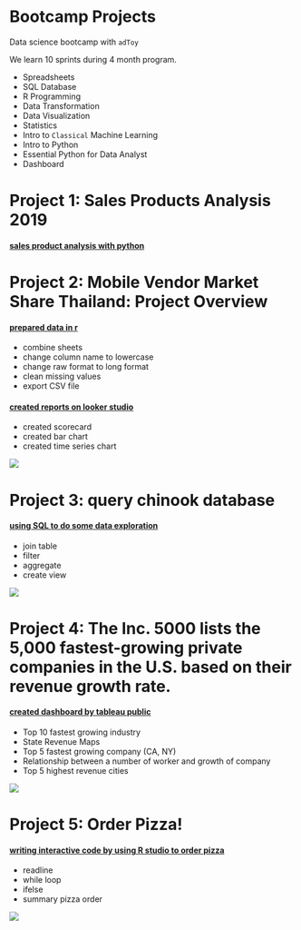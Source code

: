 # Bootcamp Projects

Data science bootcamp with `adToy`

We learn 10 sprints during 4 month program.

- Spreadsheets
- SQL Database
- R Programming
- Data Transformation
- Data Visualization
- Statistics
- Intro to `Classical` Machine Learning
- Intro to Python
- Essential Python for Data Analyst
- Dashboard

# Project 1: Sales Products Analysis 2019

#### [sales product analysis with python](https://github.com/oat0054/oat0054.github.io/blob/main/projects/Sales%20Products%20Analysis_removed.pdf)


# Project 2: Mobile Vendor Market Share Thailand: Project Overview

#### [prepared data in r](https://github.com/oat0054/bootcamp_projects/blob/main/smartphone_th/data%20transformation%20-%20phone_vendor_th_project%20%E2%80%93%20Datalore.pdf)
- combine sheets
- change column name to lowercase
- change raw format to long format
- clean missing values
- export CSV file

#### [created reports on looker studio](https://github.com/oat0054/bootcamp_projects/blob/main/smartphone_th/Mobile_Vendor_Market_Share_Thailand_2018_-_2022.pdf)
- created scorecard
- created bar chart
- created time series chart

![](/images/phone_time_series.png)


# Project 3: query chinook database
#### [using SQL to do some data exploration](https://github.com/oat0054/oat0054.github.io/blob/main/projects/chinook.db.sql)
- join table
- filter
- aggregate
- create view

![](/images/chinook_er.jpg)


# Project 4: The Inc. 5000 lists the 5,000 fastest-growing private companies in the U.S. based on their revenue growth rate.
#### [created dashboard by tableau public](https://github.com/oat0054/bootcamp_projects/blob/main/5000_inc_2014.pdf)
- Top 10 fastest growing industry
- State Revenue Maps
- Top 5  fastest growing company (CA, NY)
- Relationship between a number of worker and growth of company
- Top 5 highest revenue cities

![](/images/growth_ca_ny.png)


# Project 5: Order Pizza!
#### [writing interactive code by using R studio to order pizza](https://github.com/oat0054/bootcamp_projects/blob/main/order_pizza.R)
- readline
- while loop
- ifelse
- summary pizza order

![](/images/pizza_alan-hardmanunsplash.jpg)


